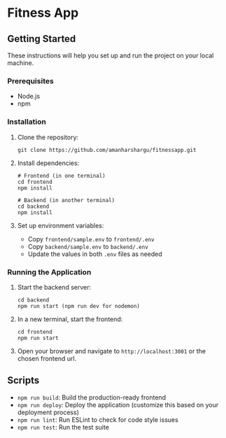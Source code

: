 # Fitness App

## Getting Started

These instructions will help you set up and run the project on your local machine.

### Prerequisites

- Node.js
- npm

### Installation

1. Clone the repository:
   ```
   git clone https://github.com/amanharshargu/fitnessapp.git
   ```

2. Install dependencies:
   ```
   # Frontend (in one terminal)
   cd frontend
   npm install

   # Backend (in another terminal)
   cd backend
   npm install
   ```

3. Set up environment variables:
   - Copy `frontend/sample.env` to `frontend/.env`
   - Copy `backend/sample.env` to `backend/.env`
   - Update the values in both `.env` files as needed

### Running the Application

1. Start the backend server:
   ```
   cd backend
   npm run start (npm run dev for nodemon)
   ```

2. In a new terminal, start the frontend:
   ```
   cd frontend
   npm run start
   ```

3. Open your browser and navigate to `http://localhost:3001` or the chosen frontend url.

## Scripts

- `npm run build`: Build the production-ready frontend
- `npm run deploy`: Deploy the application (customize this based on your deployment process)
- `npm run lint`: Run ESLint to check for code style issues
- `npm run test`: Run the test suite